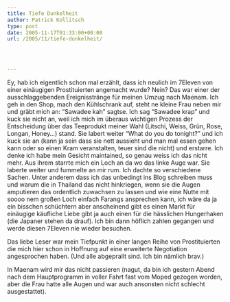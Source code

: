 ```yaml
---
title: Tiefe Dunkelheit
author: Patrick Kollitsch
type: post
date: 2005-11-17T01:33:00+00:00
url: /2005/11/tiefe-dunkelheit/




---
```

Ey, hab ich eigentlich schon mal erz&auml;hlt, dass ich neulich im 7Eleven von einer ein&auml;ugigen Prostituierten angemacht wurde? Nein? Das war einer der ausschlaggebenden Ereignisstr&auml;nge f&uuml;r meinen Umzug nach Maenam. Ich geh in den Shop, mach den K&uuml;hlschrank auf, steht ne kleine Frau neben mir und gr&auml;bt mich an: &#8220;Sawadee kah&#8221; sagtse. Ich sag &#8220;Sawadee krap&#8221; und kuck sie nicht an, weil ich mich im &uuml;beraus wichtigen Prozess der Entscheidung &uuml;ber das Teeprodukt meiner Wahl (Litschi, Weiss, Gr&uuml;n, Rose, Longan, Honey&#8230;) stand. Sie labert weiter &#8220;What do you do tonight?&#8221; und ich kuck sie an (kann ja sein dass sie nett aussieht und man mal essen gehen kann oder so einen Kram veranstalten, teuer sind die nicht) und erstarre. Ich denke ich habe mein Gesicht maintained, so genau weiss ich das nicht mehr. Aus ihrem starrte mich ein Loch an da wo das linke Auge war. Sie laberte weiter und fummelte an mir rum. Ich dachte so verschiedene Sachen. Unter anderem dass ich das unbedingt ins Blog schreiben muss und warum die in Thailand das nicht hinkriegen, wenn sie die Augen amputieren das ordentlich zuwachsen zu lassen und wie eine Nutte mit soooo nem gro&szlig;en Loch einfach Farangs ansprechen kann, ich w&auml;re da ja ein bisschen sch&uuml;chtern aber anscheinend gibt es einen Markt f&uuml;r ein&auml;ugige k&auml;ufliche Liebe gibt ja auch einen f&uuml;r die h&auml;sslichen Hungerhaken (die Japaner stehen da drauf). Ich bin dann h&ouml;flich zahlen gegangen und werde diesen 7Eleven nie wieder besuchen.

Das liebe Leser war mein Tiefpunkt in einer langen Reihe von Prostituierten die mich hier schon in Hoffnung auf eine erweiterte Negotiation angesprochen haben. (Und alle abgeprallt sind. Ich bin n&auml;mlich brav.)

In Maenam wird mir das nicht passieren (nagut, da bin ich gestern Abend nach dem Hauptprogramm in voller Fahrt fast vom Moped gezogen worden, aber die Frau hatte alle Augen und war auch ansonsten nicht schlecht ausgestattet).